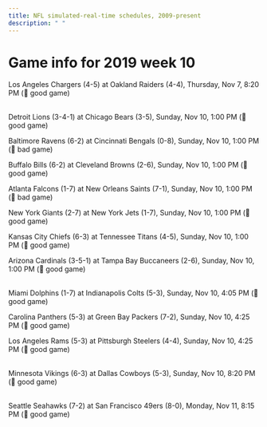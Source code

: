 ```yaml
---
title: NFL simulated-real-time schedules, 2009-present
description: " "
---
```


# Game info for 2019 week 10

Los Angeles Chargers (4-5) at Oakland Raiders (4-4), Thursday, Nov 7, 8:20 PM (:football: good game)

<br/>Detroit Lions (3-4-1) at Chicago Bears (3-5), Sunday, Nov 10, 1:00 PM (:football: good game)

Baltimore Ravens (6-2) at Cincinnati Bengals (0-8), Sunday, Nov 10, 1:00 PM (:red_circle: bad game)

Buffalo Bills (6-2) at Cleveland Browns (2-6), Sunday, Nov 10, 1:00 PM (:football: good game)

Atlanta Falcons (1-7) at New Orleans Saints (7-1), Sunday, Nov 10, 1:00 PM (:red_circle: bad game)

New York Giants (2-7) at New York Jets (1-7), Sunday, Nov 10, 1:00 PM (:football: good game)

Kansas City Chiefs (6-3) at Tennessee Titans (4-5), Sunday, Nov 10, 1:00 PM (:football: good game)

Arizona Cardinals (3-5-1) at Tampa Bay Buccaneers (2-6), Sunday, Nov 10, 1:00 PM (:football: good game)

<br/>Miami Dolphins (1-7) at Indianapolis Colts (5-3), Sunday, Nov 10, 4:05 PM (:football: good game)

Carolina Panthers (5-3) at Green Bay Packers (7-2), Sunday, Nov 10, 4:25 PM (:football: good game)

Los Angeles Rams (5-3) at Pittsburgh Steelers (4-4), Sunday, Nov 10, 4:25 PM (:football: good game)

<br/>Minnesota Vikings (6-3) at Dallas Cowboys (5-3), Sunday, Nov 10, 8:20 PM (:football: good game)

<br/>Seattle Seahawks (7-2) at San Francisco 49ers (8-0), Monday, Nov 11, 8:15 PM (:football: good game)

